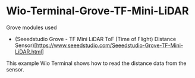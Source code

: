 # Wio-Terminal-Grove-TF-Mini-LiDAR

Grove modules used
- (Seeedstudio Grove - TF Mini LiDAR ToF (Time of Flight) Distance Sensor)[https://www.seeedstudio.com/Seeedstudio-Grove-TF-Mini-LiDAR.html]

This example Wio Terminal shows how to read the distance data from the sensor.
